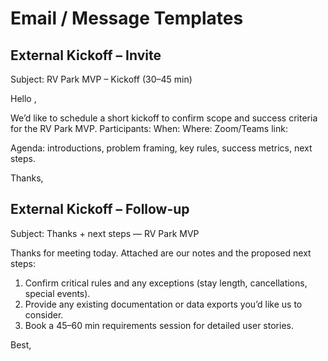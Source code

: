 # Email / Message Templates

## External Kickoff – Invite
Subject: RV Park MVP – Kickoff (30–45 min)

Hello <Sponsor Name>,

We’d like to schedule a short kickoff to confirm scope and success criteria for the RV Park MVP.
Participants: <names>
When: <two options in MT>
Where: Zoom/Teams link: <link>

Agenda: introductions, problem framing, key rules, success metrics, next steps.

Thanks,
<Your Team>

## External Kickoff – Follow-up
Subject: Thanks + next steps — RV Park MVP

Thanks for meeting today. Attached are our notes and the proposed next steps:
1) Confirm critical rules and any exceptions (stay length, cancellations, special events).
2) Provide any existing documentation or data exports you’d like us to consider.
3) Book a 45–60 min requirements session for detailed user stories.

Best,
<Your Team>
